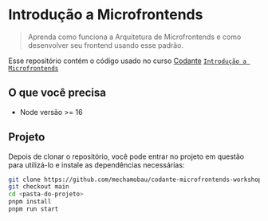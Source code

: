 # Introdução a Microfrontends

> Aprenda como funciona a Arquitetura de Microfrontends e como desenvolver seu frontend usando esse padrão.

Esse repositório contém o código usado no curso [Codante](https://codante.io) [`Introdução a Microfrontends`](https://codante.io/workshops/introducao-a-microfrontends)

## O que você precisa

- Node versão >= 16

## Projeto

Depois de clonar o repositório, você pode entrar no projeto em questão para utilizá-lo e instale as dependências necessárias:

```bash
git clone https://github.com/mechamobau/codante-microfrontends-workshop
git checkout main
cd <pasta-do-projeto>
pnpm install
pnpm run start
```
